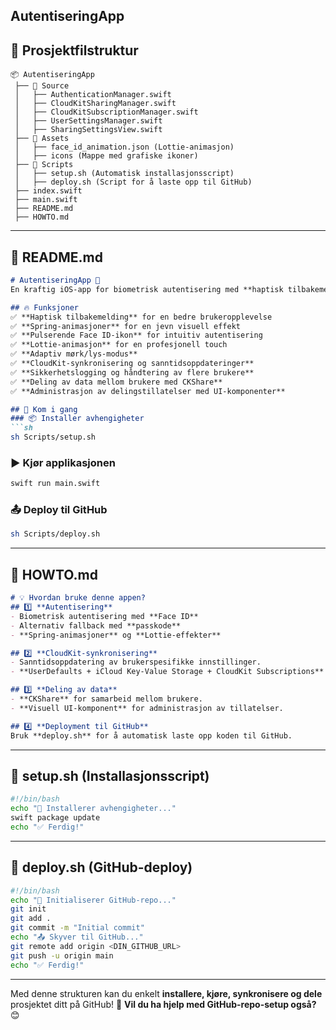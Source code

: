 ## AutentiseringApp

## **📁 Prosjektfilstruktur**
```
📦 AutentiseringApp
 ├── 📁 Source
 │   ├── AuthenticationManager.swift
 │   ├── CloudKitSharingManager.swift
 │   ├── CloudKitSubscriptionManager.swift
 │   ├── UserSettingsManager.swift
 │   ├── SharingSettingsView.swift
 ├── 📁 Assets
 │   ├── face_id_animation.json (Lottie-animasjon)
 │   ├── icons (Mappe med grafiske ikoner)
 ├── 📁 Scripts
 │   ├── setup.sh (Automatisk installasjonsscript)
 │   ├── deploy.sh (Script for å laste opp til GitHub)
 ├── index.swift
 ├── main.swift
 ├── README.md
 ├── HOWTO.md
```

---

## **📜 README.md**
```markdown
# AutentiseringApp 🚀
En kraftig iOS-app for biometrisk autentisering med **haptisk tilbakemelding, spring-animasjoner, CloudKit-synkronisering og brukerspesifikke innstillinger**.

## 🔥 Funksjoner
✅ **Haptisk tilbakemelding** for en bedre brukeropplevelse  
✅ **Spring-animasjoner** for en jevn visuell effekt  
✅ **Pulserende Face ID-ikon** for intuitiv autentisering  
✅ **Lottie-animasjon** for en profesjonell touch  
✅ **Adaptiv mørk/lys-modus**  
✅ **CloudKit-synkronisering og sanntidsoppdateringer**  
✅ **Sikkerhetslogging og håndtering av flere brukere**  
✅ **Deling av data mellom brukere med CKShare**  
✅ **Administrasjon av delingstillatelser med UI-komponenter**  

## 🚀 Kom i gang
### 📦 Installer avhengigheter
```sh
sh Scripts/setup.sh
```

### ▶️ Kjør applikasjonen
```sh
swift run main.swift
```

### 📤 Deploy til GitHub
```sh
sh Scripts/deploy.sh
```

---
## **📖 HOWTO.md**
```markdown
# 💡 Hvordan bruke denne appen?
## 1️⃣ **Autentisering**
- Biometrisk autentisering med **Face ID**
- Alternativ fallback med **passkode**
- **Spring-animasjoner** og **Lottie-effekter**

## 2️⃣ **CloudKit-synkronisering**
- Sanntidsoppdatering av brukerspesifikke innstillinger.
- **UserDefaults + iCloud Key-Value Storage + CloudKit Subscriptions**

## 3️⃣ **Deling av data**
- **CKShare** for samarbeid mellom brukere.
- **Visuell UI-komponent** for administrasjon av tillatelser.

## 4️⃣ **Deployment til GitHub**
Bruk **deploy.sh** for å automatisk laste opp koden til GitHub.
```

---

## **📜 setup.sh (Installasjonsscript)**
```sh
#!/bin/bash
echo "🔧 Installerer avhengigheter..."
swift package update
echo "✅ Ferdig!"
```

---

## **📜 deploy.sh (GitHub-deploy)**
```sh
#!/bin/bash
echo "🚀 Initialiserer GitHub-repo..."
git init
git add .
git commit -m "Initial commit"
echo "📤 Skyver til GitHub..."
git remote add origin <DIN_GITHUB_URL>
git push -u origin main
echo "✅ Ferdig!"
```

---

Med denne strukturen kan du enkelt **installere, kjøre, synkronisere og dele** prosjektet ditt på GitHub! 🚀 **Vil du ha hjelp med GitHub-repo-setup også?** 😊
